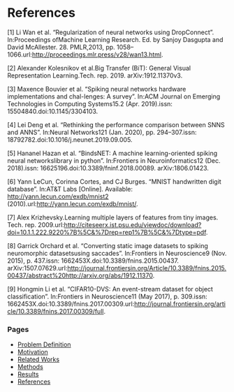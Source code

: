 # References
[1] Li Wan et al. “Regularization of neural networks using DropConnect”. In:Proceedings ofMachine Learning Research. Ed. by Sanjoy Dasgupta and David McAllester. 28. PMLR,2013, pp. 1058–1066.url:http://proceedings.mlr.press/v28/wan13.html.

[2] Alexander Kolesnikov et al.Big Transfer (BiT): General Visual Representation Learning.Tech. rep. 2019. arXiv:1912.11370v3.

[3] Maxence  Bouvier  et  al.  “Spiking  neural  networks  hardware  implementations  and  chal-lenges:  A  survey”.  In:ACM Journal on Emerging Technologies in Computing Systems15.2 (Apr. 2019).issn: 15504840.doi:10.1145/3304103.

[4] Lei Deng et al. “Rethinking the performance comparison between SNNS and ANNS”. In:Neural Networks121 (Jan. 2020), pp. 294–307.issn: 18792782.doi:10.1016/j.neunet.2019.09.005.

[5] Hananel Hazan et al. “BindsNET: A machine learning-oriented spiking neural networkslibrary in python”. In:Frontiers in Neuroinformatics12 (Dec. 2018).issn: 16625196.doi:10.3389/fninf.2018.00089. arXiv:1806.01423.

[6] Yann LeCun, Corinna Cortes, and CJ Burges. “MNIST handwritten digit database”. In:AT&T Labs [Online]. Available: http://yann.lecun.com/exdb/mnist2 (2010).url:http://yann.lecun.com/exdb/mnist/.

[7] Alex Krizhevsky.Learning multiple layers of features from tiny images. Tech. rep. 2009.url:http://citeseerx.ist.psu.edu/viewdoc/download?doi=10.1.1.222.9220%7B%5C&%7Drep=rep1%7B%5C&%7Dtype=pdf.

[8] Garrick Orchard et al. “Converting static image datasets to spiking neuromorphic datasetsusing saccades”. In:Frontiers in Neuroscience9 (Nov. 2015), p. 437.issn: 1662453X.doi:10.3389/fnins.2015.00437. arXiv:1507.07629.url:http://journal.frontiersin.org/Article/10.3389/fnins.2015.00437/abstract%20http://arxiv.org/abs/1912.11370.

[9] Hongmin Li et al. “CIFAR10-DVS: An event-stream dataset for object classification”. In:Frontiers in Neuroscience11 (May 2017), p. 309.issn: 1662453X.doi:10.3389/fnins.2017.00309.url:http://journal.frontiersin.org/article/10.3389/fnins.2017.00309/full.

### Pages
- [Problem Definition](./problem.md)
- [Motivation](./motivation.md)
- [Related Works](./related.md)
- [Methods](./methods.md)
- [Results](./results.md)
- [References](./references.md)
